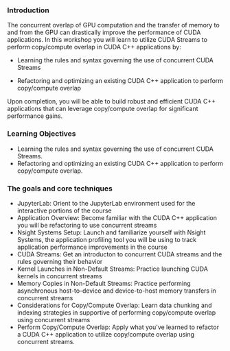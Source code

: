 ### Introduction

The concurrent overlap of GPU computation and the transfer of memory to and from the GPU can drastically improve the performance of CUDA applications. In this workshop you will learn to utilize CUDA Streams to perform copy/compute overlap in CUDA C++ applications by:

- Learning the rules and syntax governing the use of concurrent CUDA Streams

- Refactoring and optimizing an existing CUDA C++ application to perform copy/compute overlap

Upon completion, you will be able to build robust and efficient CUDA C++ applications that can leverage copy/compute overlap for significant performance gains.

### Learning Objectives

- Learning the rules and syntax governing the use of concurrent CUDA Streams.
- Refactoring and optimizing an existing CUDA C++ application to perform copy/compute overlap.


### The goals and core techniques

- JupyterLab: Orient to the JupyterLab environment used for the interactive portions of the course
- Application Overview: Become familiar with the CUDA C++ application you will be refactoring to use concurrent streams
- Nsight Systems Setup: Launch and familiarize yourself with Nsight Systems, the application profiling tool you will be using to track application performance improvements in the course
- CUDA Streams: Get an introducton to concurrent CUDA streams and the rules governing their behavior
- Kernel Launches in Non-Default Streams: Practice launching CUDA kernels in concurrent streams
- Memory Copies in Non-Default Streams: Practice performing asynchronous host-to-device and device-to-host memory transfers in concurrent streams
- Considerations for Copy/Compute Overlap: Learn data chunking and indexing strategies in supportive of performing copy/compute overlap using concurrent streams
- Perform Copy/Compute Overlap: Apply what you've learned to refactor a CUDA C++ application to utilize copy/compute overlap using concurrent streams.

